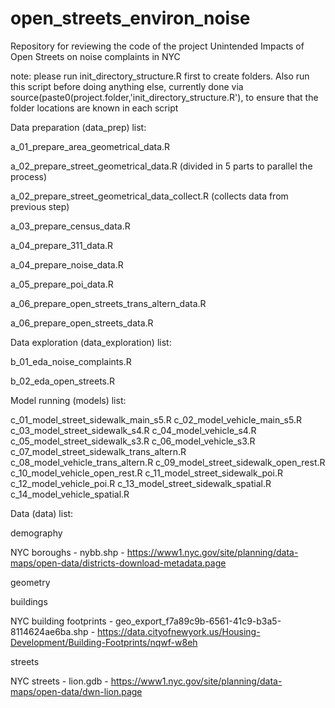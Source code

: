 # open_streets_environ_noise
Repository for reviewing the code of the project Unintended Impacts of Open Streets on noise complaints in NYC

note: please run init_directory_structure.R first to create folders. Also run this script before doing anything else, currently done via source(paste0(project.folder,'init_directory_structure.R'), to ensure that the folder locations are known in each script

Data preparation (data_prep) list:

a_01_prepare_area_geometrical_data.R

a_02_prepare_street_geometrical_data.R (divided in 5 parts to parallel the process)

a_02_prepare_street_geometrical_data_collect.R (collects data from previous step)

a_03_prepare_census_data.R

a_04_prepare_311_data.R

a_04_prepare_noise_data.R

a_05_prepare_poi_data.R

a_06_prepare_open_streets_trans_altern_data.R

a_06_prepare_open_streets_data.R

Data exploration (data_exploration) list:

b_01_eda_noise_complaints.R

b_02_eda_open_streets.R

Model running (models) list:

c_01_model_street_sidewalk_main_s5.R
c_02_model_vehicle_main_s5.R
c_03_model_street_sidewalk_s4.R
c_04_model_vehicle_s4.R
c_05_model_street_sidewalk_s3.R
c_06_model_vehicle_s3.R
c_07_model_street_sidewalk_trans_altern.R
c_08_model_vehicle_trans_altern.R
c_09_model_street_sidewalk_open_rest.R
c_10_model_vehicle_open_rest.R
c_11_model_street_sidewalk_poi.R
c_12_model_vehicle_poi.R
c_13_model_street_sidewalk_spatial.R
c_14_model_vehicle_spatial.R

Data (data) list:

demography

NYC boroughs - nybb.shp -  https://www1.nyc.gov/site/planning/data-maps/open-data/districts-download-metadata.page

geometry

buildings

NYC building footprints - geo_export_f7a89c9b-6561-41c9-b3a5-8114624ae6ba.shp - https://data.cityofnewyork.us/Housing-Development/Building-Footprints/nqwf-w8eh

streets

NYC streets - lion.gdb - https://www1.nyc.gov/site/planning/data-maps/open-data/dwn-lion.page
